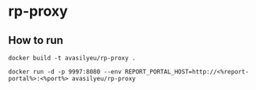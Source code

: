 # rp-proxy

## How to run

```
docker build -t avasilyeu/rp-proxy .

docker run -d -p 9997:8080 --env REPORT_PORTAL_HOST=http://<%report-portal%>:<%port%> avasilyeu/rp-proxy
```